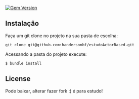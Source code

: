 [![Gem Version][gem-image]][gem-link]

[gem-image]: https://badge.fury.io/rb/celluloid.svg
[gem-link]: http://rubygems.org/gems/celluloid


## Instalação

Faça um git clone no projeto na sua pasta de escolha:

    git clone git@github.com:handersonbf/estudoActorBased.git

Acessando a pasta do projeto execute:

    $ bundle install


## License

Pode baixar, alterar fazer fork :) é para estudo!
